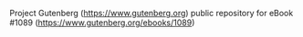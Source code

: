 Project Gutenberg (https://www.gutenberg.org) public repository for eBook #1089 (https://www.gutenberg.org/ebooks/1089)
